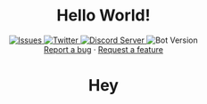 <div align='center'>
    <h1>Hello World!</h1>
    <a href="https://github.com/Senbyte1/Senko-Issues/issues">
      <img alt="Issues" src="https://img.shields.io/github/issues/Senbyte1/Senko-Issues?color=0088ff" />
    </a>
    <a href="https://twitter.com/Senbyte_">
      <img alt="Twitter" src="https://img.shields.io/badge/Twitter-2f4962?style=flat&logo=twitter" />
    </a>
    <a href="https://discord.com/">
      <img alt="Discord Server" src="https://img.shields.io/badge/Discord_Server-303030?style=flat&logo=discord&logoColor=white" />
    </a>
    <a>
      <img alt="Bot Version" src="https://img.shields.io/badge/Bot%20Version-0.0-ff8700?style=flat" />
    </a>
    <div>
    <a href="https://github.com/Senbyte1/Senko-Issues/issues/new?assignees=&labels=Bug%2FError&template=bug-report.md&title=">Report a bug</a>
    ·
    <a href="https://github.com/Senbyte1/Senko-Issues/issues/new?assignees=&labels=Feature+Request&template=feature_request.md&title=">Request a feature</a>
</div>

# 

<h1>Hey